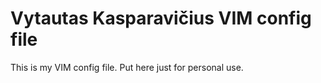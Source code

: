 Vytautas Kasparavičius VIM config file
============================================================

This is my VIM config file. Put here just for personal use.

